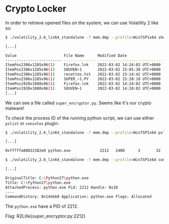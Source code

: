 # Crypto Locker

In order to retrieve opened files on the system, we can use Volatility 2 like so:

```sh
$ ./volatility_2.6_lin64_standalone -f mem.dmp --profile=Win7SP1x64 shellbags

[...]

Value                     File Name      Modified Date                  Create Date                    Access Date                    File Attr                 Unicode Name
------------------------- -------------- ------------------------------ ------------------------------ ------------------------------ ------------------------- ------------
ItemPos2306x1285x96(1)    Firefox.lnk    2022-03-02 14:24:02 UTC+0000   2022-03-02 14:24:02 UTC+0000   2022-03-02 14:24:02 UTC+0000   ARC                       Firefox.lnk 
ItemPos2306x1285x96(1)    SOUVEN~1       2022-03-02 15:05:38 UTC+0000   2022-03-02 14:28:02 UTC+0000   2022-03-02 15:05:38 UTC+0000   DIR                       souvenirs 
ItemPos2306x1285x96(1)    recettes.txt   2022-03-02 15:14:42 UTC+0000   2022-03-02 15:06:08 UTC+0000   2022-03-02 15:06:08 UTC+0000   ARC                       recettes.txt 
ItemPos2306x1285x96(1)    SUPER_~1.PY    2022-03-02 15:20:10 UTC+0000   2022-03-02 15:14:58 UTC+0000   2022-03-02 15:14:58 UTC+0000   ARC                       super_encryptor.py 
ItemPos1920x1080x96(1)    Firefox.lnk    2022-03-02 14:24:02 UTC+0000   2022-03-02 14:24:02 UTC+0000   2022-03-02 14:24:02 UTC+0000   ARC                       Firefox.lnk 
ItemPos1920x1080x96(1)    SOUVEN~1       2022-03-02 14:28:02 UTC+0000   2022-03-02 14:28:02 UTC+0000   2022-03-02 14:28:02 UTC+0000   DIR                       souvenirs 
[...]
```

We can see a file called `super_encryptor.py`. Seems like it's our crypto malware!

To check the process ID of the running python script, we can use either `pslist` or `consoles` plugin:

```sh
$ ./volatility_2.6_lin64_standalone -f mem.dmp --profile=Win7SP1x64 pslist

[...]

0xfffffa80022382e0 python.exe             2212   2400      2       32      1      0 2022-03-02 15:31:58 UTC+0000
```

```sh
$ ./volatility_2.6_lin64_standalone -f mem.dmp --profile=Win7SP1x64 consoles

[...]

OriginalTitle: C:\Python27\python.exe
Title: C:\Python27\python.exe
AttachedProcess: python.exe Pid: 2212 Handle: 0x10
----
CommandHistory: 0x14deb0 Application: python.exe Flags: Allocated
```

The `python.exe` have a PID of 2212.

Flag: R2Lille{super_encryptor.py:2212}
